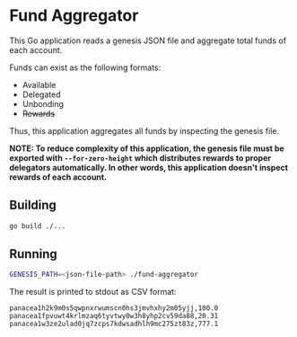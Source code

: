 # Fund Aggregator

This Go application reads a genesis JSON file and aggregate total funds of each account.

Funds can exist as the following formats:
- Available
- Delegated
- Unbonding
- ~~Rewards~~

Thus, this application aggregates all funds by inspecting the genesis file.

**NOTE: To reduce complexity of this application, the genesis file must be exported with `--for-zero-height`
which distributes rewards to proper delegators automatically.
In other words, this application doesn't inspect rewards of each account.**


## Building

```bash
go build ./...
```


## Running

```bash
GENESIS_PATH=<json-file-path> ./fund-aggregator
```

The result is printed to stdout as CSV format:
```csv
panacea1h2k9m0s5qwpnxrwumscn0hs3jmvhxhy2m05yjj,100.0
panacea1fpvuwt4krlmzaq6tyvtwy0w3h8yhp2cv59da88,20.31
panacea1w3ze2ulad0jq7zcps7kdwsadhlh9mc275zt83z,777.1
```
